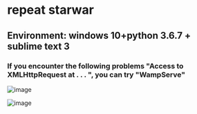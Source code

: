 # repeat starwar

##  Environment: windows 10+python 3.6.7 + sublime text 3

### If you encounter the following problems "Access to XMLHttpRequest at . . . ", you can try "**WampServe**" 

![image](https://github.com/user-attachments/assets/86198d2f-a8c0-4e48-bb12-738d4ffaec62)

![image](https://github.com/user-attachments/assets/6d2f14d1-66ec-422b-a5cb-1997d826719c)

